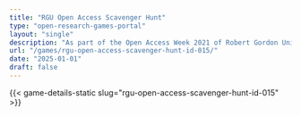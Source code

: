 ```yaml
---
title: "RGU Open Access Scavenger Hunt"
type: "open-research-games-portal"
layout: "single"
description: "As part of the Open Access Week 2021 of Robert Gordon University Aberdeen, a series of mini-games were created with overarching open access themes. This game..."
url: "/games/rgu-open-access-scavenger-hunt-id-015/"
date: "2025-01-01"
draft: false
---
```


{{< game-details-static slug="rgu-open-access-scavenger-hunt-id-015" >}}
